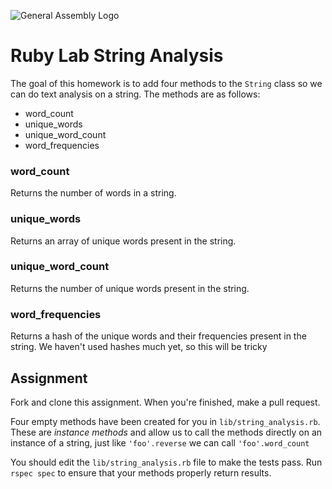 ![General Assembly Logo](http://i.imgur.com/ke8USTq.png)

# Ruby Lab String Analysis

The goal of this homework is to add four methods to the `String` class so we can do text analysis on a string. The methods are as follows:

- word_count
- unique_words
- unique_word_count
- word_frequencies

### word_count

Returns the number of words in a string.

### unique_words

Returns an array of unique words present in the string.

### unique_word_count

Returns the number of unique words present in the string.

### word_frequencies

Returns a hash of the unique words and their frequencies present in the string. We haven't used hashes much yet, so this will be tricky

## Assignment

Fork and clone this assignment. When you're finished, make a pull request.

Four empty methods have been created for you in `lib/string_analysis.rb`. These are *instance methods* and allow us to call the methods directly on an instance of a string, just like `'foo'.reverse` we can call `'foo'.word_count`

You should edit the `lib/string_analysis.rb` file to make the tests pass. Run `rspec spec` to ensure that your methods properly return results.
